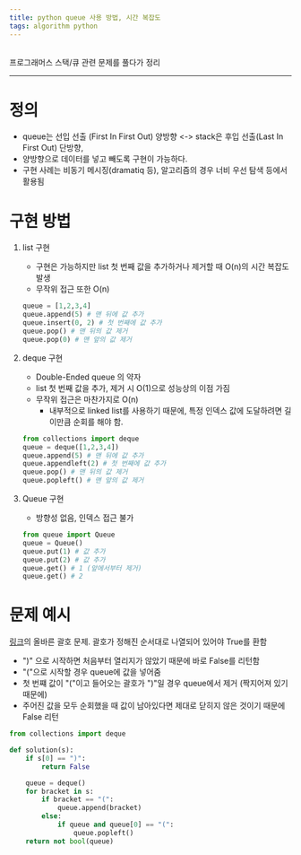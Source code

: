 ```yaml
---
title: python queue 사용 방법, 시간 복잡도
tags: algorithm python
---
```


<br/>
프로그래머스 스택/큐 관련 문제를 풀다가 정리 <br/>
<!--more-->

---

# 정의
- queue는 선입 선출 (First In First Out) 양방향 <-> stack은 후입 선출(Last In First Out) 단방향,
- 양방향으로 데이터를 넣고 빼도록 구현이 가능하다.
- 구현 사례는 비동기 메시징(dramatiq 등), 알고리즘의 경우 너비 우선 탐색 등에서 활용됨

# 구현 방법
1. list 구현
   - 구현은 가능하지만 list 첫 번째 값을 추가하거나 제거할 때 O(n)의 시간 복잡도 발생
   - 무작위 접근 또한 O(n)
    ```python
   queue = [1,2,3,4]
   queue.append(5) # 맨 뒤에 값 추가
   queue.insert(0, 2) # 첫 번째에 값 추가
   queue.pop() # 맨 뒤의 값 제거
   queue.pop(0) # 맨 앞의 값 제거
    ```

2. deque 구현
   - Double-Ended queue 의 약자
   - list 첫 번째 값을 추가, 제거 시 O(1)으로 성능상의 이점 가짐
   - 무작위 접근은 마찬가지로 O(n)
     - 내부적으로 linked list를 사용하기 때문에, 특정 인덱스 값에 도달하려면 길이만큼 순회를 해야 함.
    ```python
    from collections import deque
    queue = deque([1,2,3,4])
    queue.append(5) # 맨 뒤에 값 추가
    queue.appendleft(2) # 첫 번째에 값 추가
    queue.pop() # 맨 뒤의 값 제거
    queue.popleft() # 맨 앞의 값 제거
     ```

3. Queue 구현
   - 방향성 없음, 인덱스 접근 불가
    ```python
    from queue import Queue
    queue = Queue()
    queue.put(1) # 값 추가
    queue.put(2) # 값 추가
    queue.get() # 1 (앞에서부터 제거)
    queue.get() # 2
     ```
# 문제 예시
[링크](https://school.programmers.co.kr/learn/courses/30/lessons/12909)의 올바른 괄호 문제. 괄호가 정해진 순서대로 나열되어 있어야 True를 환함
- ")" 으로 시작하면 처음부터 열리지가 않았기 때문에 바로 False를 리턴함
- "("으로 시작할 경우 queue에 값을 넣어줌
- 첫 번쨰 값이 "("이고 들어오는 괄호가 ")"일 경우 queue에서 제거 (짝지어져 있기 때문에)
- 주어진 값을 모두 순회했을 때 값이 남아있다면 제대로 닫히지 않은 것이기 때문에 False 리턴

```python
from collections import deque

def solution(s):
    if s[0] == ")":
        return False

    queue = deque()
    for bracket in s:
        if bracket == "(":
            queue.append(bracket)
        else:
            if queue and queue[0] == "(":
                queue.popleft()
    return not bool(queue)
```
